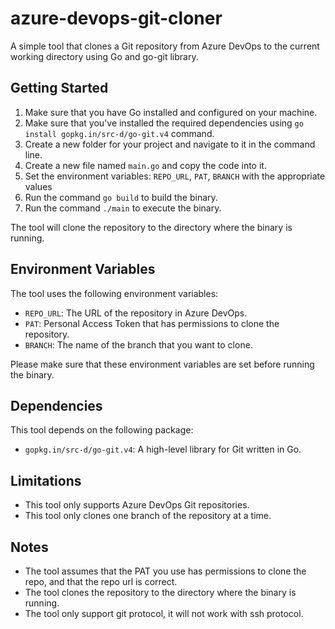 # azure-devops-git-cloner
A simple tool that clones a Git repository from Azure DevOps to the current working directory using Go and go-git library.

## Getting Started

1. Make sure that you have Go installed and configured on your machine.
2. Make sure that you've installed the required dependencies using `go install gopkg.in/src-d/go-git.v4` command.
3. Create a new folder for your project and navigate to it in the command line.
4. Create a new file named `main.go` and copy the code into it.
5. Set the environment variables: `REPO_URL`, `PAT`, `BRANCH` with the appropriate values
6. Run the command `go build` to build the binary.
7. Run the command `./main` to execute the binary.

The tool will clone the repository to the directory where the binary is running.

## Environment Variables

The tool uses the following environment variables:
- `REPO_URL`: The URL of the repository in Azure DevOps.
- `PAT`: Personal Access Token that has permissions to clone the repository.
- `BRANCH`: The name of the branch that you want to clone.

Please make sure that these environment variables are set before running the binary.

## Dependencies

This tool depends on the following package:
- `gopkg.in/src-d/go-git.v4`: A high-level library for Git written in Go.

## Limitations

- This tool only supports Azure DevOps Git repositories.
- This tool only clones one branch of the repository at a time.

## Notes

- The tool assumes that the PAT you use has permissions to clone the repo, and that the repo url is correct.
- The tool clones the repository to the directory where the binary is running.
- The tool only support git protocol, it will not work with ssh protocol.

